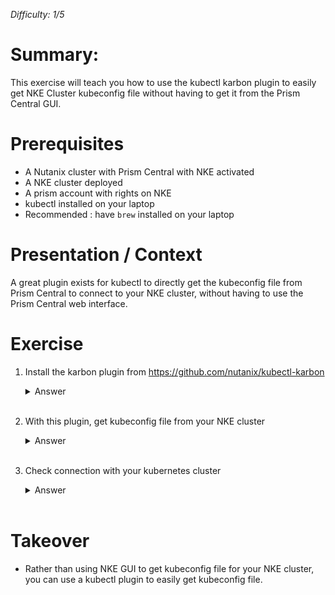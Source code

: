_Difficulty: 1/5_

# Summary:

This exercise will teach you how to use the kubectl karbon plugin to easily get NKE Cluster kubeconfig file without having to get it from the Prism Central GUI.

# Prerequisites

- A Nutanix cluster with Prism Central with NKE activated
- A NKE cluster deployed
- A prism account with rights on NKE
- kubectl installed on your laptop
- Recommended : have `brew` installed on your laptop

# Presentation / Context

A great plugin exists for kubectl to directly get the kubeconfig file from Prism Central to connect to your NKE cluster, without having to use the Prism Central web interface.

# Exercise

1. Install the karbon plugin from https://github.com/nutanix/kubectl-karbon
   <details>
   <summary>Answer</summary>

   > 1. Look at the installation options on the github repo, and choose the prefered one
   > 1. Install the plugin. For example `brew install nutanix/tap/kubectl-karbon`

   </details><br>

1. With this plugin, get kubeconfig file from your NKE cluster
   <details>
   <summary>Answer</summary>

   > 1. Execute command `kubectl karbon login --server <Prism Central IP or FQDN> --user <your user>`
   >
   >    Note: you can also use
   >
   >    - `--insecure` if your PC does not have valid certificate
   >    - `--force` if you already have an old kubeconfig file
   >    - `--kubie` to use kubeconfig file with [kubie](https://github.com/sbstp/kubie)
   >
   > 1. Enter your password when prompted
   > 1. Select your cluster name with arrows up and down
   >
   >    Note: you can also enter some characters to filter cluster list
   >
   > 1. Validate with 'Enter' key
   > 1. Your kubeconfig file is now downloaded and applied (for this session shell only)

   </details><br>

1. Check connection with your kubernetes cluster
   <details>
   <summary>Answer</summary>

   > 1. Launch any kubectl command. For example : `kubectl cluster-info`
   > 1. If you get an answer, your are good !

   </details><br>

# Takeover

- Rather than using NKE GUI to get kubeconfig file for your NKE cluster, you can use a kubectl plugin to easily get kubeconfig file.
